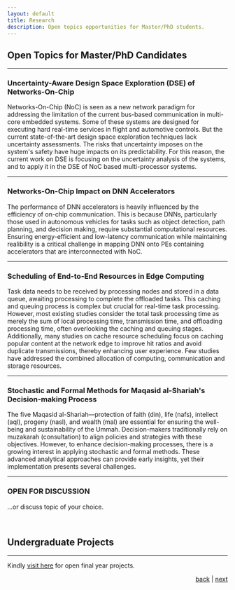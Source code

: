 ```yaml
---
layout: default
title: Research
description: Open topics opportunities for Master/PhD students.
---
```


## Open Topics for Master/PhD Candidates
* * *

### Uncertainty-Aware Design Space Exploration (DSE) of Networks-On-Chip
Networks-On-Chip (NoC) is seen as a new network paradigm for addressing the limitation of the current bus-based communication in multi-core embedded systems. Some of these systems are designed for executing hard real-time services in flight and automotive controls. But the current state-of-the-art design space exploration techniques lack uncertainty assessments. The risks that uncertainty imposes on the system's safety have huge impacts on its predictability. For this reason, the current work on DSE is focusing on the uncertainty analysis of the systems, and to apply it in the DSE of NoC based multi-processor systems.
* * *

### Networks-On-Chip Impact on DNN Accelerators
The performance of DNN accelerators is heavily influenced by the efficiency of on-chip communication. This is because DNNs, particularly those used in autonomous vehicles for tasks such as object detection, path planning, and decision making, require substantial computational resources. Ensuring energy-efficient and low-latency communication while maintaining realibility is a critical challenge in mapping DNN onto PEs containing accelerators that are interconnected with NoC.
* * *

### Scheduling of End-to-End Resources in Edge Computing 
Task data needs to be received by processing nodes and stored in a data queue, awaiting processing to complete the offloaded tasks. This caching and queuing process is complex but crucial for real-time task processing. However, most existing studies consider the total task processing time as merely the sum of local processing time, transmission time, and offloading processing time, often overlooking the caching and queuing stages. Additionally, many studies on cache resource scheduling focus on caching popular content at the network edge to improve hit ratios and avoid duplicate transmissions, thereby enhancing user experience. Few studies have addressed the combined allocation of computing, communication and storage resources. 
* * *

### Stochastic and Formal Methods for Maqasid al-Shariah's Decision-making Process 
The five Maqasid al-Shariah—protection of faith (din), life (nafs), intellect (aql), progeny (nasl), and wealth (mal) are essential for ensuring the well-being and sustainability of the Ummah. Decision-makers traditionally rely on muzakarah (consultation) to align policies and strategies with these objectives. However, to enhance decision-making processes, there is a growing interest in applying stochastic and formal methods. These advanced analytical approaches can provide early insights, yet their implementation presents several challenges.

* * *
### OPEN FOR DISCUSSION
...or discuss topic of your choice.

<br>

## Undergraduate Projects
* * *
Kindly [visit here](project) for open final year projects. 


<p style="text-align: right;">
<a href="./">back</a> | <a href="publication">next</a> 
</p>
